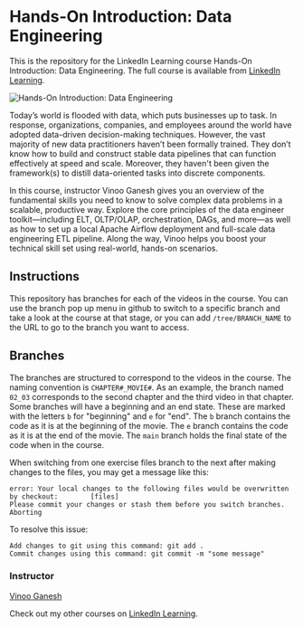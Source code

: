# Hands-On Introduction: Data Engineering
This is the repository for the LinkedIn Learning course Hands-On Introduction: Data Engineering. The full course is available from [LinkedIn Learning][lil-course-url].

![Hands-On Introduction: Data Engineering][lil-thumbnail-url] 

Today’s world is flooded with data, which puts businesses up to task. In response, organizations, companies, and employees around the world have adopted data-driven decision-making techniques. However, the vast majority of new data practitioners haven’t been formally trained. They don’t know how to build and construct stable data pipelines that can function effectively at speed and scale. Moreover, they haven't been given the framework(s) to distill data-oriented tasks into discrete components.

In this course, instructor Vinoo Ganesh gives you an overview of the fundamental skills you need to know to solve complex data problems in a scalable, productive way. Explore the core principles of the data engineer toolkit—including ELT, OLTP/OLAP, orchestration, DAGs, and more—as well as how to set up a local Apache Airflow deployment and full-scale data engineering ETL pipeline. Along the way, Vinoo helps you boost your technical skill set using real-world, hands-on scenarios.



## Instructions
This repository has branches for each of the videos in the course. You can use the branch pop up menu in github to switch to a specific branch and take a look at the course at that stage, or you can add `/tree/BRANCH_NAME` to the URL to go to the branch you want to access.

## Branches
The branches are structured to correspond to the videos in the course. The naming convention is `CHAPTER#_MOVIE#`. As an example, the branch named `02_03` corresponds to the second chapter and the third video in that chapter. 
Some branches will have a beginning and an end state. These are marked with the letters `b` for "beginning" and `e` for "end". The `b` branch contains the code as it is at the beginning of the movie. The `e` branch contains the code as it is at the end of the movie. The `main` branch holds the final state of the code when in the course.

When switching from one exercise files branch to the next after making changes to the files, you may get a message like this:

    error: Your local changes to the following files would be overwritten by checkout:        [files]
    Please commit your changes or stash them before you switch branches.
    Aborting

To resolve this issue:
	
    Add changes to git using this command: git add .
	Commit changes using this command: git commit -m "some message"


### Instructor

[Vinoo Ganesh](https://www.vinoo.io)
                            


Check out my other courses on [LinkedIn Learning](https://www.linkedin.com/learning/instructors/vinoo-ganesh).

[lil-course-url]: https://www.linkedin.com/learning/hands-on-introduction-data-engineering?dApp=59033956&leis=LAA
[lil-thumbnail-url]: https://media.licdn.com/dms/image/D560DAQG4v5bQSL1ZAg/learning-public-crop_675_1200/0/1682529028787?e=2147483647&v=beta&t=fogaI1G7xbC_Cin70-3NwxbdW2WaE-heDOliyoTo-R4
